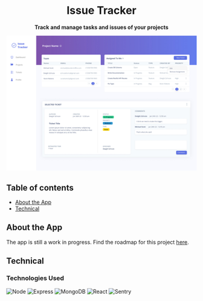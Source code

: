 <p align="center">
  <h1 align="center">Issue Tracker</h1>

  <p align="center">
     <strong>Track and manage tasks and issues of your projects</strong>
    <br>
  </p>
  <a href="https://github.com/mhanki/Issue-Tracker">
    <img src="https://raw.githubusercontent.com/Schlenges/uploads/main/issue-tracker.jpg" alt="App Screenshot">
  </a> 
</p>


## Table of contents
- [About the App](#about-the-app)
- [Technical](#technical)

## About the App

The app is still a work in progress. Find the roadmap for this project [here](https://github.com/users/mhanki/projects/17).

## Technical

### Technologies Used

![Node](https://img.shields.io/static/v1?message=Node.js&logo=Node.js&logoColor=339933&label=%20&labelColor=595959&color=339933) 
![Express](https://img.shields.io/static/v1?message=Express&logo=Express&logoColor=fff&label=%20&labelColor=595959&color=0e0e0e) 
![MongoDB](https://img.shields.io/static/v1?message=MongoDB&logo=MongoDB&logoColor=47A248&label=%20&labelColor=595959&color=47A248) 
![React](https://img.shields.io/static/v1?message=React&logo=React&logoColor=61DAFB&label=%20&labelColor=595959&color=61DAFB) 
![Sentry](https://img.shields.io/static/v1?message=Sentry&logo=sentry&logoColor=e1567c&label=%20&labelColor=595959&color=e1567c) 
